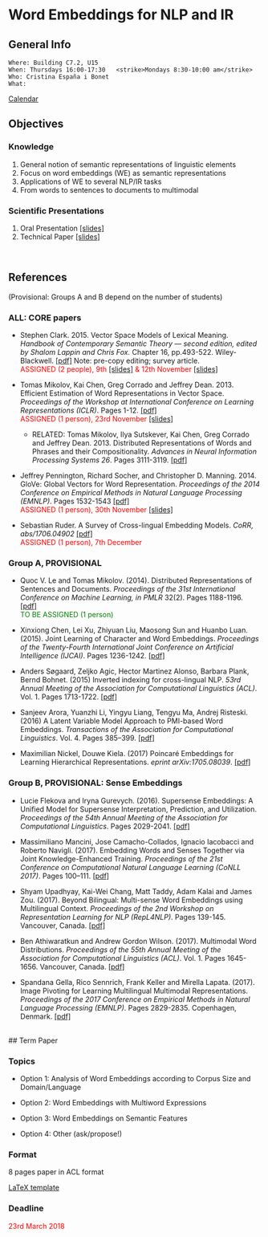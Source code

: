 # Word Embeddings for NLP and IR
## General Info
```
Where: Building C7.2, U15
When: Thursdays 16:00-17:30   <strike>Mondays 8:30-10:00 am</strike>
Who: Cristina España i Bonet
What: 
```

[Calendar](../calendar.md)

## Objectives

### Knowledge
1. General notion of semantic representations of linguistic elements
2. Focus on word embeddings (WE) as semantic representations
3. Applications of WE to several NLP/IR tasks
4. From words to sentences to documents to multimodal

### Scientific Presentations
1. Oral Presentation [[slides]](./oral.pdf)
2. Technical Paper [[slides]](./paper.pdf)
<br>

## References

(Provisional: Groups A and B depend on the number of students)

### ALL: CORE papers 

* Stephen Clark. 2015. Vector Space Models of Lexical Meaning. _Handbook of Contemporary Semantic Theory — second edition, edited by Shalom Lappin and Chris Fox._ Chapter 16, pp.493-522. Wiley-Blackwell. [[pdf]](http://www.cl.cam.ac.uk/~sc609/pubs/sem_handbook.pdf) 
Note: pre-copy editing; survey article.
<br><span style="color:red"> ASSIGNED (2 people), 9th [[slides]](./slides2017/1-Polina_Paper1a.pdf) & 12th November  [[slides]](./slides2017/3-Lukas_Paper1b.pdf)</span>

* Tomas Mikolov, Kai Chen, Greg Corrado and Jeffrey Dean. 2013. Efficient Estimation of Word Representations in Vector Space. 
_Proceedings of the Workshop at International Conference on Learning Representations (ICLR)_. Pages 1-12. [[pdf]](https://arxiv.org/pdf/1301.3781)
<br><span style="color:red"> ASSIGNED (1 person), 23rd  November  [[slides]](./slides2017/2-Andrew_Paper2.pdf)</span>

   * RELATED: Tomas Mikolov, Ilya Sutskever, Kai Chen, Greg Corrado and Jeffrey Dean. 2013. Distributed Representations of Words and Phrases and their Compositionality. _Advances in Neural Information Processing Systems 26_.  Pages 3111-3119. [[pdf]](http://papers.nips.cc/paper/5021-distributed-representations-of-words-and-phrases-and-their-compositionality.pdf)

* Jeffrey Pennington, Richard Socher, and Christopher D. Manning. 2014. GloVe: Global Vectors for Word Representation. _Proceedings of the 2014 Conference on Empirical Methods in Natural Language Processing (EMNLP)_.  Pages 1532-1543
[[pdf]](https://nlp.stanford.edu/pubs/glove.pdf)
<br><span style="color:red"> ASSIGNED (1 person), 30th  November  [[slides]](./slides2017/4-Damyana_Paper3.pdf)</span>

* Sebastian Ruder. A Survey of Cross-lingual Embedding Models. 
_CoRR, abs/1706.04902_ [[pdf]](https://arxiv.org/pdf/1706.04902.pdf)
<br><span style="color:red"> ASSIGNED (1 person), 7th  December </span>


### Group A, PROVISIONAL

* Quoc V. Le and Tomas Mikolov. (2014). Distributed Representations of Sentences and Documents. 
_Proceedings of the 31st International Conference on Machine Learning, in PMLR_ 32(2). Pages 1188-1196. [[pdf]](http://proceedings.mlr.press/v32/le14.pdf)
<br><span style="color:green"> TO BE ASSIGNED (1 person) </span>

* Xinxiong Chen, Lei Xu, Zhiyuan Liu, Maosong Sun and Huanbo Luan. (2015). Joint Learning of Character and Word Embeddings.
_Proceedings of the Twenty-Fourth International Joint Conference on Artificial Intelligence (IJCAI)_. Pages 1236-1242. [[pdf]](https://www.ijcai.org/Proceedings/15/Papers/178.pdf)

* Anders Søgaard, Zeljko Agic, Hector Martinez Alonso, Barbara Plank, Bernd Bohnet. (2015) Inverted indexing for cross-lingual NLP.  _53rd Annual Meeting of the Association for Computational Linguistics (ACL)_. Vol. 1. Pages 1713-1722. [[pdf]](http://www.aclweb.org/anthology/P15-1165)

* Sanjeev Arora, Yuanzhi Li, Yingyu Liang, Tengyu Ma, Andrej Risteski. (2016) A Latent Variable Model Approach to PMI-based Word Embeddings.  _Transactions of the Association for Computational Linguistics_. Vol. 4. Pages 385–399. [[pdf]](https://www.transacl.org/ojs/index.php/tacl/article/download/742/204)

* Maximilian Nickel, Douwe Kiela. (2017) Poincaré Embeddings for Learning Hierarchical Representations. _eprint arXiv:1705.08039_. [[pdf]](https://arxiv.org/pdf/1705.08039.pdf)


### Group B, PROVISIONAL: Sense Embeddings

* Lucie Flekova and Iryna Gurevych. (2016). Supersense Embeddings: A Unified Model for Supersense Interpretation, Prediction, and Utilization.
_Proceedings of the 54th Annual Meeting of the Association for Computational Linguistics_. Pages 2029-2041. [[pdf]](http://www.aclweb.org/anthology/P16-1191)

* Massimiliano Mancini, Jose Camacho-Collados, Ignacio Iacobacci and Roberto Navigli. (2017). Embedding Words and Senses Together via Joint Knowledge-Enhanced Training.
_Proceedings of the 21st Conference on Computational Natural Language Learning (CoNLL 2017)_. Pages 100–111. [[pdf]](1https://www.aclweb.org/anthology/K/K17/K17-1012.pdf)

* Shyam Upadhyay, Kai-Wei Chang, Matt Taddy, Adam Kalai and James Zou. (2017). Beyond Bilingual: Multi-sense Word Embeddings using Multilingual Context. 
_Proceedings of the 2nd Workshop on Representation Learning for NLP (RepL4NLP)_. Pages 139-145. Vancouver, Canada. [[pdf]](http://aclweb.org/anthology/W/W17/W17-2613.pdf)

* Ben Athiwaratkun and Andrew Gordon Wilson. (2017). Multimodal Word Distributions. 
_Proceedings of the 55th Annual Meeting of the Association for Computational Linguistics (ACL)_. Vol. 1. Pages 1645-1656. Vancouver, Canada. [[pdf]](http://www.aclweb.org/anthology/P/P17/P17-1151.pdf)

* Spandana Gella, Rico Sennrich, Frank Keller and Mirella Lapata. (2017). Image Pivoting for Learning Multilingual Multimodal Representations. 
_Proceedings of the 2017 Conference on Empirical Methods in Natural Language Processing (EMNLP)_. Pages 2829-2835. Copenhagen, Denmark. [[pdf]](https://arxiv.org/pdf/1707.07601.pdf)


<br>
## Term Paper

### Topics

* Option 1: Analysis of Word Embeddings according to Corpus Size and Domain/Language

* Option 2: Word Embeddings with Multiword Expressions

* Option 3: Word Embeddings on Semantic Features

* Option 4: Other (ask/propose!)


### Format

8 pages paper in ACL format

[LaTeX template](http://acl2017.org/downloads/acl17-latex.zip)


### Deadline

<span style="color:red"> 23rd March 2018 </span>
